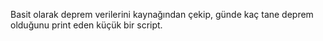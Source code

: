 Basit olarak deprem verilerini kaynağından çekip, günde kaç tane deprem olduğunu print eden küçük bir script.
